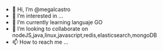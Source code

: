 - 👋 Hi, I’m @megalcastro
- 👀 I’m interested in ...
- 🌱 I’m currently learning languaje GO
- 💞️ I’m looking to collaborate on nodeJS,java,linux,javascript,redis,elasticsearch,mongoDB
- 📫 How to reach me ...

<!---
megalcastro/megalcastro is a ✨ special ✨ repository because its `README.md` (this file) appears on your GitHub profile.
You can click the Preview link to take a look at your changes.
--->

